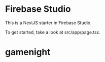 # Firebase Studio

This is a NextJS starter in Firebase Studio.

To get started, take a look at src/app/page.tsx.
# gamenight
